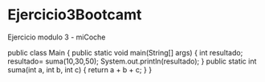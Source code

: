 # Ejercicio3Bootcamt
Ejercicio modulo 3 - miCoche

public class Main {
    public static void main(String[] args) {
        int resultado;
        resultado= suma(10,30,50);
        System.out.println(resultado);
    }
    public static int suma(int a, int b, int c) {
        return a + b + c;
    }
}

